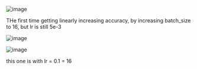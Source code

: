 ![image](https://github.com/wildanxgifari/webtest/assets/97862092/454bff7b-6df9-4542-a219-72d7e2c84bff)

THe first time getting linearly increasing accuracy, by increasing batch_size to 16, but lr is still 5e-3

![image](https://github.com/wildanxgifari/webtest/assets/97862092/93eefea5-19db-4ebd-ad95-2b1397268745)

![image](https://github.com/wildanxgifari/webtest/assets/97862092/1bd7eb18-fcac-4f6e-85a2-8e204ca21475)

this one is with lr = 0.1 = 16
